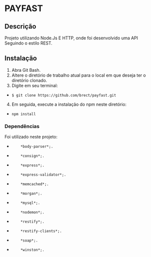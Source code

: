 # PAYFAST

## Descrição

Projeto utilizando Node.Js E HTTP, onde foi  desenvolvido uma API Seguindo o estilo REST.

## Instalação

1. Abra Git Bash.
2. Altere o diretório de trabalho atual para o local em que deseja ter o diretório clonado.
3. Digite em seu terminal:
* `$ git clone https://github.com/brect/payfast.git`
4. Em seguida, execute a instalação do npm neste diretório:
* `npm install`

### Dependências
Foi utilizado neste projeto:
-         *body-parser*;.
-         *consign*;.
-         *express*;.
-         *express-validator*;.
-         *memcached*;.
-         *morgan*;.
-         *mysql*;.
-         *nodemon*;.
-         *restify*;.
-         *restify-clients*;.
-         *soap*;.
-         *winston*;.
